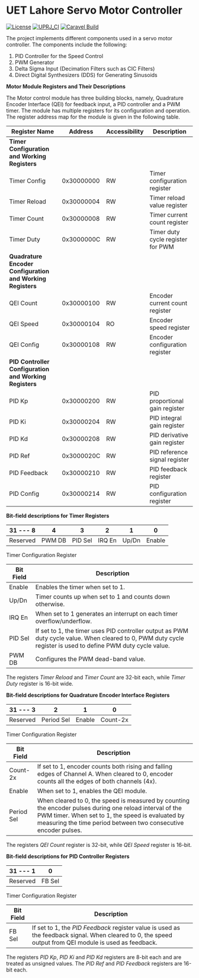 # UET Lahore Servo Motor Controller

[![License](https://img.shields.io/badge/License-Apache%202.0-blue.svg)](https://opensource.org/licenses/Apache-2.0) [![UPRJ_CI](https://github.com/efabless/caravel_project_example/actions/workflows/user_project_ci.yml/badge.svg)](https://github.com/efabless/caravel_project_example/actions/workflows/user_project_ci.yml) [![Caravel Build](https://github.com/efabless/caravel_project_example/actions/workflows/caravel_build.yml/badge.svg)](https://github.com/efabless/caravel_project_example/actions/workflows/caravel_build.yml)

The project implements different components used in a servo motor controller. The components include the following:
1. PID Controller for the Speed Control
2. PWM Generator
3. Delta Sigma Input (Decimation Filters such as CIC Filters)
4. Direct Digital Synthesizers (DDS) for Generating Sinusoids



**Motor Module Registers and Their Descriptions**

The Motor control module has three building blocks, namely, Quadrature Encoder Interface (QEI) for feedback input, a PID controller and a PWM timer. The module has multiple registers for its configuration and operation. The register address map for the module is given in the following table.

| **Register Name** | **Address** | **Accessibility** | **Description** |
| --- | --- | --- | --- |
| **Timer Configuration and Working Registers** |
| Timer Config | 0x30000000 | RW | Timer configuration register |
| Timer Reload | 0x30000004 | RW | Timer reload value register |
| Timer Count | 0x30000008 | RW | Timer current count register |
| Timer Duty | 0x3000000C | RW | Timer duty cycle register for PWM |
| **Quadrature Encoder Configuration and Working Registers** |
| QEI Count | 0x30000100 | RW | Encoder current count register |
| QEI Speed | 0x30000104 | RO | Encoder speed register |
| QEI Config | 0x30000108 | RW | Encoder configuration register |
| **PID Controller Configuration and Working Registers** |
| PID Kp | 0x30000200 | RW | PID proportional gain register |
| PID Ki | 0x30000204 | RW | PID integral gain register |
| PID Kd | 0x30000208 | RW | PID derivative gain register |
| PID Ref | 0x3000020C | RW | PID reference signal register |
| PID Feedback | 0x30000210 | RW | PID feedback register |
| PID Config | 0x30000214 | RW | PID configuration register |

**Bit-field descriptions for Timer Registers**

| 31 --- 8 | 4 | 3 | 2 | 1 | 0 |
| --- | --- | --- | --- | --- | --- |
| Reserved | PWM DB | PID Sel | IRQ En | Up/Dn | Enable |

Timer Configuration Register

| **Bit Field** | **Description** |
| --- | --- |
| Enable | Enables the timer when set to 1. |
| Up/Dn | Timer counts up when set to 1 and counts down otherwise. |
| IRQ En | When set to 1 generates an interrupt on each timer overflow/underflow. |
| PID Sel | If set to 1, the timer uses PID controller output as PWM duty cycle value. When cleared to 0, PWM duty cycle register is used to define PWM duty cycle value. |
| PWM DB | Configures the PWM dead-band value. |

The registers _Timer Reload_ and _Timer Count_ are 32-bit each, while _Timer Duty_ register is 16-bit wide.

**Bit-field descriptions for Quadrature Encoder Interface Registers**

| 31 --- 3 | 2 | 1 | 0 |
| --- | --- | --- | --- |
| Reserved | Period Sel | Enable | Count-2x |

Timer Configuration Register

| **Bit Field** | **Description** |
| --- | --- |
| Count-2x | If set to 1, encoder counts both rising and falling edges of Channel A. When cleared to 0, encoder counts all the edges of both channels (4x). |
| Enable | When set to 1, enables the QEI module. |
| Period Sel | When cleared to 0, the speed is measured by counting the encoder pulses during one reload interval of the PWM timer. When set to 1, the speed is evaluated by measuring the time period between two consecutive encoder pulses. |

The registers _QEI Count_ register is 32-bit, while _QEI Speed_ register is 16-bit.

**Bit-field descriptions for PID Controller Registers**

| 31 --- 1 | 0 |
| --- | --- |
| Reserved | FB Sel |

Timer Configuration Register

| **Bit Field** | **Description** |
| --- | --- |
| FB Sel | If set to 1, the _PID Feedback_ register value is used as the feedback signal. When cleared to 0, the speed output from QEI module is used as feedback. |

The registers _PID Kp_, _PID Ki_ and _PID Kd_ registers are 8-bit each and are treated as unsigned values. The _PID Ref_ and _PID Feedback_ registers are 16-bit each.
